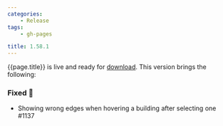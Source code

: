 ```yaml
---
categories:
    - Release
tags:
    - gh-pages

title: 1.58.1
---
```


{{page.title}} is live and ready for [download](https://github.com/MaibornWolff/codecharta/releases/tag/{{page.title}}). This version brings the following:

### Fixed 🐞

-   Showing wrong edges when hovering a building after selecting one #1137

